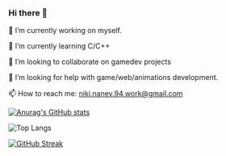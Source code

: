 ### Hi there 👋

🔭 I’m currently working on myself.

🌱 I’m currently learning C/C++

👯 I’m looking to collaborate on gamedev projects

🤔 I’m looking for help with game/web/animations development.

📫 How to reach me: niki.nanev.94.work@gmail.com

[![Anurag's GitHub stats](https://github-readme-stats.vercel.app/api?username=niki4etoo&show_icons=true&theme=radical)](https://github.com/anuraghazra/github-readme-stats)

![Top Langs](https://github-readme-stats.vercel.app/api/top-langs/?username=niki4etoo&hide_progress=false)

[![GitHub Streak](https://streak-stats.demolab.com/?user=niki4etoo&theme=dark)](https://git.io/streak-stats)
